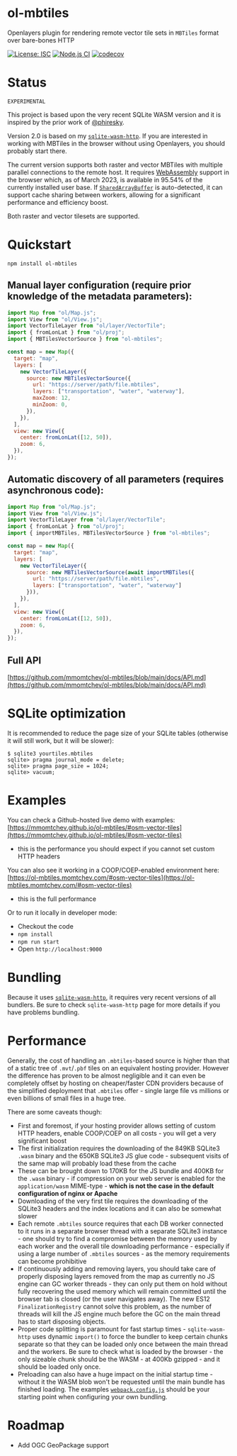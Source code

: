 # ol-mbtiles

Openlayers plugin for rendering remote vector tile sets in `MBTiles` format over bare-bones HTTP

[![License: ISC](https://img.shields.io/github/license/mmomtchev/ol-mbtiles)](https://github.com/mmomtchev/ol-mbtiles/blob/main/LICENSE)
[![Node.js CI](https://github.com/mmomtchev/ol-mbtiles/actions/workflows/node.js.yml/badge.svg)](https://github.com/mmomtchev/ol-mbtiles/actions/workflows/node.js.yml)
[![codecov](https://codecov.io/gh/mmomtchev/ol-mbtiles/branch/main/graph/badge.svg?token=wgDFzZEJRx)](https://codecov.io/gh/mmomtchev/ol-mbtiles)

# Status

`EXPERIMENTAL`

This project is based upon the very recent SQLite WASM version and it is inspired by the prior work of [@phiresky](https://github.com/phiresky/sql.js-httpvfs).

Version 2.0 is based on my [`sqlite-wasm-http`](https://github.com/mmomtchev/sqlite-wasm-http). If you are interested in working with MBTiles in the browser without using Openlayers, you should probably start there.

The current version supports both raster and vector MBTiles with multiple parallel connections to the remote host. It requires [WebAssembly](https://caniuse.com/wasm) support in the browser which, as of March 2023, is available in 95.54% of the currently installed user base. If [`SharedArrayBuffer`](https://web.dev/coop-coep/) is auto-detected, it can support cache sharing between workers, allowing for a significant performance and efficiency boost.

Both raster and vector tilesets are supported.

# Quickstart

```
npm install ol-mbtiles
```

## Manual layer configuration (require prior knowledge of the metadata parameters):

```js
import Map from "ol/Map.js";
import View from "ol/View.js";
import VectorTileLayer from "ol/layer/VectorTile";
import { fromLonLat } from "ol/proj";
import { MBTilesVectorSource } from "ol-mbtiles";

const map = new Map({
  target: "map",
  layers: [
    new VectorTileLayer({
      source: new MBTilesVectorSource({
        url: "https://server/path/file.mbtiles",
        layers: ["transportation", "water", "waterway"],
        maxZoom: 12,
        minZoom: 0,
      }),
    }),
  ],
  view: new View({
    center: fromLonLat([12, 50]),
    zoom: 6,
  }),
});
```

## Automatic discovery of all parameters (requires asynchronous code):

```js
import Map from "ol/Map.js";
import View from "ol/View.js";
import VectorTileLayer from "ol/layer/VectorTile";
import { fromLonLat } from "ol/proj";
import { importMBTiles, MBTilesVectorSource } from "ol-mbtiles";

const map = new Map({
  target: "map",
  layers: [
    new VectorTileLayer({
      source: new MBTilesVectorSource(await importMBTiles({
        url: "https://server/path/file.mbtiles",
        layers: ["transportation", "water", "waterway"]
      })),
    }),
  ],
  view: new View({
    center: fromLonLat([12, 50]),
    zoom: 6,
  }),
});
```

## Full API

[https://github.com/mmomtchev/ol-mbtiles/blob/main/docs/API.md](https://github.com/mmomtchev/ol-mbtiles/blob/main/docs/API.md)

# SQLite optimization

It is recommended to reduce the page size of your SQLite tables (otherwise it will still work, but it will be slower):

```
$ sqlite3 yourtiles.mbtiles
sqlite> pragma journal_mode = delete;
sqlite> pragma page_size = 1024;
sqlite> vacuum;
```

# Examples

You can check a Github-hosted live demo with examples: [https://mmomtchev.github.io/ol-mbtiles/#osm-vector-tiles](https://mmomtchev.github.io/ol-mbtiles/#osm-vector-tiles)
- this is the performance you should expect if you cannot set custom HTTP headers

You can also see it working in a COOP/COEP-enabled environment here: [https://ol-mbtiles.momtchev.com/#osm-vector-tiles](https://ol-mbtiles.momtchev.com/#osm-vector-tiles)
- this is the full performance

Or to run it locally in developer mode:

- Checkout the code
- `npm install`
- `npm run start`
- Open `http://localhost:9000`

# Bundling

Because it uses [`sqlite-wasm-http`](https://github.com/mmomtchev/sqlite-wasm-http), it requires very recent versions of all bundlers. Be sure to check `sqlite-wasm-http` page for more details if you have problems bundling.

# Performance

Generally, the cost of handling an `.mbtiles`-based source is higher than that of a static tree of `.mvt`/`.pbf` tiles on an equivalent hosting provider. However the difference has proven to be almost negligible and it can even be completely offset by hosting on cheaper/faster CDN providers because of the simplified deployment that `.mbtiles` offer - single large file vs millions or even billions of small files in a huge tree.

There are some caveats though:

- First and foremost, if your hosting provider allows setting of custom HTTP headers, enable COOP/COEP on all costs - you will get a very significant boost
- The first initialization requires the downloading of the 849KB SQLite3 `.wasm` binary and the 650KB SQLite3 JS glue code - subsequent visits of the same map will probably load these from the cache
- These can be brought down to 170KB for the JS bundle and 400KB for the `.wasm` binary - if compression on your web server is enabled for the `application/wasm` MIME-type - **which is not the case in the default configuration of nginx or Apache**
- Downloading of the very first tile requires the downloading of the SQLite3 headers and the index locations and it can also be somewhat slower
- Each remote `.mbtiles` source requires that each DB worker connected to it runs in a separate browser thread with a separate SQLite3 instance - one should try to find a compromise between the memory used by each worker and the overall tile downloading performance - especially if using a large number of `.mbtiles` sources - as the memory requirements can become prohibitive
- If continuously adding and removing layers, you should take care of properly disposing layers removed from the map as currently no JS engine can GC worker threads - they can only put them on hold without fully recovering the used memory which will remain committed until the browser tab is closed (or the user navigates away). The new ES12 `FinalizationRegistry` cannot solve this problem, as the number of threads will kill the JS engine much before the GC on the main thread has to start disposing objects.
- Proper code splitting is paramount for fast startup times - `sqlite-wasm-http` uses dynamic `import()` to force the bundler to keep certain chunks separate so that they can be loaded only once between the main thread and the workers. Be sure to check what is loaded by the browser - the only sizeable chunk should be the WASM - at 400Kb gzipped - and it should be loaded only once.
- Preloading can also have a huge impact on the initial startup time - without it the WASM blob won't be requested until the main bundle has finished loading. The examples [`webpack.config.js`](https://github.com/mmomtchev/ol-mbtiles/blob/main/webpack.config.cjs) should be your starting point when configuring your own bundling.

# Roadmap

* Add OGC GeoPackage support
